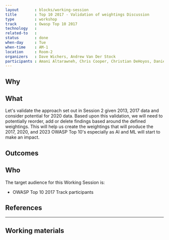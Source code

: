 ```yaml
---
layout       : blocks/working-session
title        : Top 10 2017 - Validation of weightings Discussion
type         : workshop
track        : Owasp Top 10 2017
technology   :
related-to   :
status       : done
when-day     : Tue
when-time    : AM-1
location     : Room-2
organizers   : Dave Wichers, Andrew Van Der Stock
participants : Amani Altarawneh, Chris Cooper, Christian DeHoyos, Daniel Miessler, Erez Yalon, Jason Li, Jonas vanalderweireldt, Kevin Greene, Nuno Loureiro, Sandor Lenart, Tiago Mendo, Tiffany Long, Torsten Gigler 
---
```


## Why


## What

Let's validate the approach set out in Session 2 given 2013, 2017 data and consider potential for 2020 data. Based upon this validation, we will need to potentially reorder, add or delete findings based around the defined weightings. 
This will help us create the weightings that will produce the 2017, 2020, and 2023 OWASP Top 10's especially as AI and ML will start to make an impact.  
 
## Outcomes 



## Who

The target audience for this Working Session is:

 - OWASP Top 10 2017 Track participants

## References

--- 

## Working materials



